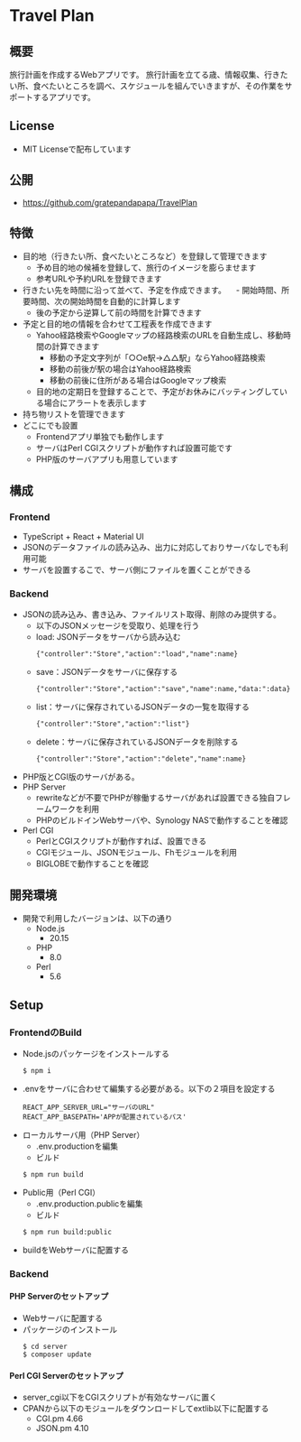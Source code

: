 # Travel Plan

## 概要

旅行計画を作成するWebアプリです。
旅行計画を立てる歳、情報収集、行きたい所、食べたいところを調べ、スケジュールを組んでいきますが、その作業をサポートするアプリです。

## License

- MIT Licenseで配布しています

## 公開

- https://github.com/gratepandapapa/TravelPlan

## 特徴

- 目的地（行きたい所、食べたいところなど）を登録して管理できます
  - 予め目的地の候補を登録して、旅行のイメージを膨らませます
  - 参考URLや予約URLを登録できます
- 行きたい先を時間に沿って並べて、予定を作成できます。
　- 開始時間、所要時間、次の開始時間を自動的に計算します
  - 後の予定から逆算して前の時間を計算できます
- 予定と目的地の情報を合わせて工程表を作成できます
  - Yahoo経路検索やGoogleマップの経路検索のURLを自動生成し、移動時間の計算できます
    - 移動の予定文字列が「○○e駅→△△駅」ならYahoo経路検索
    - 移動の前後が駅の場合はYahoo経路検索
    - 移動の前後に住所がある場合はGoogleマップ検索
  - 目的地の定期日を登録することで、予定がお休みにバッティングしている場合にアラートを表示します
- 持ち物リストを管理できます
- どこにでも設置
  - Frontendアプリ単独でも動作します
  - サーバはPerl CGIスクリプトが動作すれば設置可能です
  - PHP版のサーバアプリも用意しています

## 構成
### Frontend
- TypeScript + React + Material UI
- JSONのデータファイルの読み込み、出力に対応しておりサーバなしでも利用可能
- サーバを設置するこで、サーバ側にファイルを置くことができる

### Backend
- JSONの読み込み、書き込み、ファイルリスト取得、削除のみ提供する。
  - 以下のJSONメッセージを受取り、処理を行う
  - load: JSONデータをサーバから読み込む
    ```
    {"controller":"Store","action":"load","name":name}
    ```
  - save：JSONデータをサーバに保存する
    ```
    {"controller":"Store","action":"save","name":name,"data:":data}
    ```
  - list：サーバに保存されているJSONデータの一覧を取得する
    ```
    {"controller":"Store","action":"list"}
    ```
  - delete：サーバに保存されているJSONデータを削除する
    ```
    {"controller":"Store","action":"delete","name":name}
    ```
- PHP版とCGI版のサーバがある。
- PHP Server
  - rewriteなどが不要でPHPが稼働するサーバがあれば設置できる独自フレームワークを利用
  - PHPのビルドインWebサーバや、Synology NASで動作することを確認
- Perl CGI
  - PerlとCGIスクリプトが動作すれば、設置できる
  - CGIモジュール、JSONモジュール、Fhモジュールを利用
  - BIGLOBEで動作することを確認

## 開発環境
- 開発で利用したバージョンは、以下の通り
  - Node.js
    - 20.15
  - PHP
    - 8.0
  - Perl
    - 5.6

## Setup
### FrontendのBuild
- Node.jsのパッケージをインストールする
  ```
  $ npm i
  ```
- .envをサーバに合わせて編集する必要がある。以下の２項目を設定する
  ```
  REACT_APP_SERVER_URL="サーバのURL"
  REACT_APP_BASEPATH='APPが配置されているパス'
  ```
- ローカルサーバ用（PHP Server）
  - .env.productionを編集
  - ビルド
  ```
  $ npm run build
  ```
- Public用（Perl CGI）
  - .env.production.publicを編集
  - ビルド
  ```
  $ npm run build:public
  ```
- buildをWebサーバに配置する

### Backend
#### PHP Serverのセットアップ
- Webサーバに配置する
- パッケージのインストール
  ```
  $ cd server
  $ composer update
  ```

#### Perl CGI Serverのセットアップ
- server_cgi以下をCGIスクリプトが有効なサーバに置く
- CPANから以下のモジュールをダウンロードしてextlib以下に配置する
  - CGI.pm 4.66
  - JSON.pm 4.10
